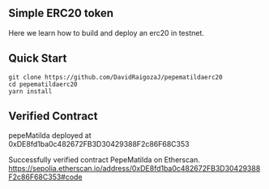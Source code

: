## Simple ERC20 token 

Here we learn how to build and deploy an erc20 in testnet.

## Quick Start
```
git clone https://github.com/DavidRaigozaJ/pepematildaerc20
cd pepematildaerc20
yarn install
```

## Verified Contract
pepeMatilda deployed at 0xDE8fd1ba0c482672FB3D30429388F2c86F68C353

Successfully verified contract PepeMatilda on Etherscan.
https://sepolia.etherscan.io/address/0xDE8fd1ba0c482672FB3D30429388F2c86F68C353#code
